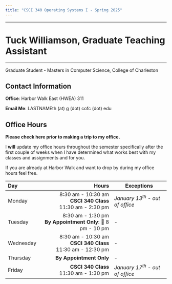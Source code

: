 ```yaml
---
title: "CSCI 340 Operating Systems I - Spring 2025"
---
```


-----
<!-- # College of Charleston - CSCI 340 Operating Systems I - Spring 2025 -->



# Tuck Williamson, Graduate Teaching Assistant
---

Graduate Student - Masters in Computer Science, College of Charleston

## Contact Information


**Office**: Harbor Walk East (HWEA) 311

**Email Me**: LASTNAMEth (at) g (dot) cofc (dot) edu

## Office Hours
**Please check here prior to making a trip to my office.**

I **will** update my office hours throughout the semester specifically after the first couple of weeks when I have determined what works best with my classes and assignments and for you.

If you are already at Harbor Walk and want to drop by during my office hours feel free.

<!-- 
| Tuesday | **By Appointment Only** </br> 🌙 8 pm - 10 pm | - | 
| Thursday | **By Appointment Only** | - |
-->

| Day | Hours | Exceptions |
|:---|---:|---|
| Monday | 8:30 am - 10:30 am <br> **CSCI 340 Class** <br> 11:30 am - 2:30 pm | _January 13<sup>th</sup> - out of office_ |
| Tuesday | 8:30 am - 1:30 pm <br> **By Appointment Only**: 🌙 8 pm - 10 pm | - | 
| Wednesday | 8:30 am - 10:30 am <br>  **CSCI 340 Class** <br> 11:30 am - 12:30 pm | - |
| Thursday | **By Appointment Only** | - |
| Friday |  **CSCI 340 Class** <br> 11:30 am - 1:30 pm | _January 17<sup>th</sup> - out of office_ |


